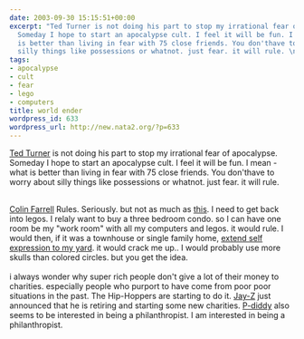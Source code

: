 ```yaml
---
date: 2003-09-30 15:15:51+00:00
excerpt: "Ted Turner is not doing his part to stop my irrational fear of apocalypse.
  Someday I hope to start an apocalypse cult. I feel it will be fun. I mean - what
  is better than living in fear with 75 close friends. You don'thave to worry about
  silly things like possessions or whatnot. just fear. it will rule. \n"
tags:
- apocalypse
- cult
- fear
- lego
- computers
title: world ender
wordpress_id: 633
wordpress_url: http://new.nata2.org/?p=633
---
```


<a href="http://www.ajc.com/news/content/news/0903/29turner.html">Ted Turner</a> is not doing his part to stop my irrational fear of apocalypse. Someday I hope to start an apocalypse cult. I feel it will be fun. I mean - what is better than living in fear with 75 close friends. You don'thave to worry about silly things like possessions or whatnot. just fear. it will rule. <br/><br/>

<a href="http://www.dailyrecord.co.uk//news/content_objectid=13461942_method=full_siteid=89488_headline=-20-ES---COCAINE---SPEED---HASH---3-BOTTLES-OF-WHISKY---WINE-AND-60-PINTS-EVERY-WEEK-name_page.html">Colin Farrell</a> Rules. Seriously. but not as much as <a href="http://www.brickshelf.com/gallery/seankenney/Sculpture/Homer/1.jpg">this</a>. I need to get back into legos. I relaly want to buy a three bedroom condo. so I can have one room be my "work room" with all my computers and legos. it would rule. I would then, if it was a townhouse or single family home, <a href="http://www.statesman.com/metro/content/metro/kelso/0903/093003.html?urac=n&amp;urvf=10649232139710.2875798673101122">extend self expression to my yard</a>. it would crack me up.. I would probably use more skulls than colored circles. but you get the idea. <br/><br/>i always wonder why super rich people don't give a lot of their money to charities. especially people who purport to have come from poor poor situations in the past. The Hip-Hoppers are starting to do it. <a href="http://story.news.yahoo.com/news?tmpl=story&amp;cid=795&amp;ncid=762&amp;e=7&amp;u=/eo/20030926/en_music_eo/12580">Jay-Z</a> just announced that he is retiring and starting some new charities. <a href="http://www.nypost.com/news/regionalnews/6879.htm">P-diddy</a> also seems to be interested in being a philanthropist. I am interested in being a philanthropist.
